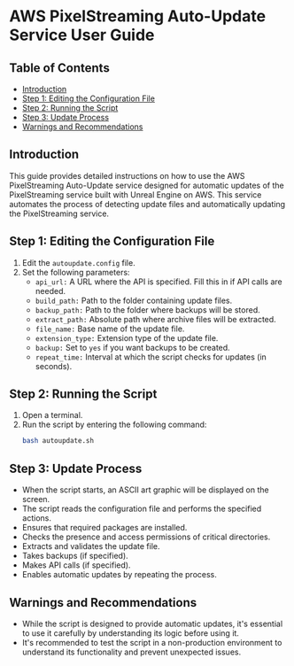
# AWS PixelStreaming Auto-Update Service User Guide

## Table of Contents
- [Introduction](#introduction)
- [Step 1: Editing the Configuration File](#step-1-editing-the-configuration-file)
- [Step 2: Running the Script](#step-2-running-the-script)
- [Step 3: Update Process](#step-3-update-process)
- [Warnings and Recommendations](#warnings-and-recommendations)

## Introduction <a name="introduction"></a>
This guide provides detailed instructions on how to use the AWS PixelStreaming Auto-Update service designed for automatic updates of the PixelStreaming service built with Unreal Engine on AWS. This service automates the process of detecting update files and automatically updating the PixelStreaming service.

## Step 1: Editing the Configuration File <a name="step-1-editing-the-configuration-file"></a>
1. Edit the `autoupdate.config` file.
2. Set the following parameters:
   - `api_url:` A URL where the API is specified. Fill this in if API calls are needed.
   - `build_path:` Path to the folder containing update files.
   - `backup_path:` Path to the folder where backups will be stored.
   - `extract_path:` Absolute path where archive files will be extracted.
   - `file_name:` Base name of the update file.
   - `extension_type:` Extension type of the update file.
   - `backup:` Set to `yes` if you want backups to be created.
   - `repeat_time:` Interval at which the script checks for updates (in seconds).

## Step 2: Running the Script <a name="step-2-running-the-script"></a>
1. Open a terminal.
2. Run the script by entering the following command:
   ```bash
   bash autoupdate.sh
   ```

## Step 3: Update Process <a name="step-3-update-process"></a>
- When the script starts, an ASCII art graphic will be displayed on the screen.
- The script reads the configuration file and performs the specified actions.
- Ensures that required packages are installed.
- Checks the presence and access permissions of critical directories.
- Extracts and validates the update file.
- Takes backups (if specified).
- Makes API calls (if specified).
- Enables automatic updates by repeating the process.

## Warnings and Recommendations <a name="warnings-and-recommendations"></a>
- While the script is designed to provide automatic updates, it's essential to use it carefully by understanding its logic before using it.
- It's recommended to test the script in a non-production environment to understand its functionality and prevent unexpected issues.
